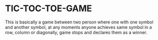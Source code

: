 # TIC-TOC-TOE-GAME
This is basically a game between two person where one with one symbol and another symbol, at any moments anyone achieves same symbol in a row, column or diagonally, game stops and declares them as a winner. 
